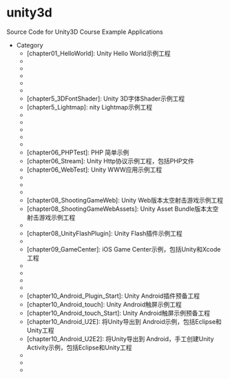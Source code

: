 unity3d
=======

Source Code for Unity3D Course Example Applications 

+ Category
   + [chapter01_HelloWorld]: Unity Hello World示例工程
   + [chapter02_ShootingGame]: Unity太空射击游戏示例工程
   + [chapter03_FPS]: Unity第一人称射击游戏示例工程
   + [chapter03_FPS_Start]: Unity第一人称射击游戏的预备工程
   + [chapter04_TD]: Unity塔防游戏示例工程
   + [chapter04_TD_Start]: Unity塔防游戏预备工程
   + [chapter5_3DFontShader]: Unity 3D字体Shader示例工程
   + [chapter5_Lightmap]: nity Lightmap示例工程
   + [chapter5_Particle]: Unity粒子示例工程
   + [chapter5_Physic]: Unity物理模拟示例工程
   + [chapter5_Terrain]: Unity地形效果示例工程
   + [chapter06_HighScore]: Unity高分榜示例工程，包括PHP文件
   + [chapter06_HighScore_Start]: Unity高分榜示例预备工程
   + [chapter06_PHPTest]: PHP 简单示例
   + [chapter06_Stream]: Unity Http协议示例工程，包括PHP文件
   + [chapter06_WebTest]: Unity WWW应用示例工程
   + [chapter07_Chat]: Unity聊天客户端和C#服务器示例工程
   + [chapter08_Embedding]: Unity工程，用于导出Flash工程
   + [chapter08_ShootingGameFlash]: Unity工程，用于导出Flash工程
   + [chapter08_ShootingGameWeb]: Unity Web版本太空射击游戏示例工程
   + [chapter08_ShootingGameWebAssets]: Unity Asset Bundle版本太空射击游戏示例工程
   + [chapter08_UnityFlashEmbed]: 内嵌Unity工程的Flash示例工程
   + [chapter08_UnityFlashPlugin]: Unity Flash插件示例工程
   + [chapter08_UnityFlashProject]: 导入Unity工程的Flash示例工程
   + [chapter09_GameCenter]: iOS Game Center示例，包括Unity和Xcode工程
   + [chapter09_IAP]: iOS内消费示例，包括Unity和Xcode工程
   + [chapter09_IOS_Start]: 针对iOS示例的Unity预备工程
   + [chapter09_TestIOSPlugin]: 简单的iOS插件示例，包括Unity和Xcode工程
   + [chapter10_Android_E2U]: 在Unity中导入Android插件示例，包括Eclipse和Unity工程
   + [chapter10_Android_Plugin_Start]: Unity Android插件预备工程
   + [chapter10_Android_touch]: Unity Android触屏示例工程
   + [chapter10_Android_touch_Start]: Unity Android触屏示例预备工程
   + [chapter10_Android_U2E]: 将Unity导出到 Android示例，包括Eclipse和Unity工程
   + [chapter10_Android_U2E2]: 将Unity导出到 Android，手工创建Unity Activity示例，包括Eclipse和Unity工程
   + [appendixA_C#]: C#语言示例
   + [rawdata]: 太空射击游戏示例需要的美术资源
   + [packages]: Unity粒子特效包
